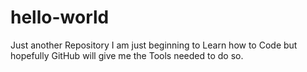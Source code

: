 # hello-world
Just another Repository
I am just beginning to Learn how to Code but hopefully GitHub will give me the Tools needed to do so.
